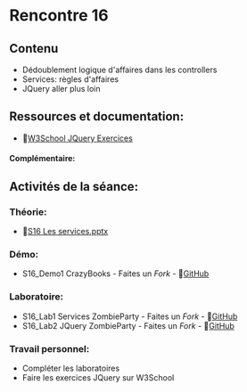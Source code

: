 # Rencontre 16

## Contenu
- Dédoublement logique d'affaires dans les controllers 
- Services: règles d'affaires
- JQuery aller plus loin

## Ressources et documentation: 
- 🔗[W3School JQuery Exercices](https://www.w3schools.com/jquery/jquery_exercises.asp)

#### Complémentaire:


## Activités de la séance: 
### Théorie:  
- 🔗[S16 Les services.pptx](BRISE)

### Démo:
- S16_Demo1 CrazyBooks - Faites un *Fork* - 🔗[GitHub](BRISE)

### Laboratoire:  
- S16_Lab1 Services ZombieParty - Faites un *Fork* - 🔗[GitHub](BRISE)
- S16_Lab2 JQuery ZombieParty - Faites un *Fork* - 🔗[GitHub](BRISE)
 
### Travail personnel:
- Compléter les laboratoires
- Faire les exercices JQuery sur W3School